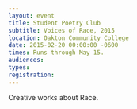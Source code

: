 ```yaml
---
layout: event
title: Student Poetry Club
subtitle: Voices of Race, 2015
location: Oakton Community College
date: 2015-02-20 00:00:00 -0600
times: Runs through May 15.
audiences:
types:
registration:
---
```

Creative works about Race.
